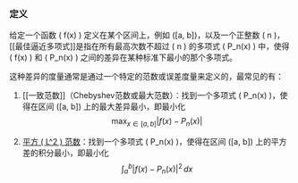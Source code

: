 ### 定义
给定一个函数 \( f(x) \) 定义在某个区间上，例如 \([a, b]\)，以及一个正整数 \( n \)，[[最佳逼近多项式]]是指在所有最高次数不超过 \( n \) 的多项式 \( P_n(x) \) 中，使得 \( f(x) \) 和 \( P_n(x) \) 之间的差异在某种标准下最小的那个多项式。

这种差异的度量通常是通过一个特定的范数或误差度量来定义的，最常见的有：

1. [[一致范数]]（Chebyshev范数或最大范数）：找到一个多项式 \( P_n(x) \)，使得在区间 \([a, b]\) 上的最大差异最小，即最小化
 $$ \max_{x \in [a, b]} |f(x) - P_n(x)| $$

2. [平方 \( L^2 \) 范数]([[平方欧几里得范数]])：找到一个多项式 \( P_n(x) \)，使得在区间 \([a, b]\) 上的平方差的积分最小，即最小化
 $$ \int_a^b |f(x) - P_n(x)|^2 \, dx $$